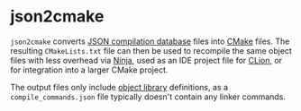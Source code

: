 # json2cmake

`json2cmake` converts [JSON compilation database][] files into [CMake][] files.
The resulting `CMakeLists.txt` file can then be used to recompile the same object files with less overhead via [Ninja][], used as an IDE project file for [CLion][], or for integration into a larger CMake project.

The output files only include [object library][] definitions, as a `compile_commands.json` file typically doesn't contain any linker commands.

[JSON compilation database]: http://clang.llvm.org/docs/JSONCompilationDatabase.html
[CMake]: https://cmake.org/
[Ninja]: https://ninja-build.org/
[CLion]: https://www.jetbrains.com/clion/
[object library]: https://cmake.org/Wiki/CMake/Tutorials/Object_Library
